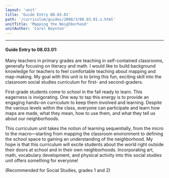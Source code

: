 ```yaml
---
layout: 'unit'
title: 'Guide Entry 08.03.01'
path: '/curriculum/guides/2008/3/08.03.01.x.html'
unitTitle: 'Mapping the Neighborhood'
unitAuthor: 'Carol Boynton'
---
```


<body>
<hr/>
 <h4>
  Guide Entry to 08.03.01:
 </h4>
 <p>
  Many teachers in primary grades are teaching in self-contained classrooms, generally focusing on literacy and math. I would like to build background knowledge for teachers to feel comfortable teaching about mapping and map-making. My goal with this unit is to bring this fun, exciting skill into the classroom social studies curriculum for first- and second-graders.
 </p>
<p>
  First-grade students come to school in the fall ready to learn. This eagerness is invigorating. One way to tap this energy is to provide an engaging hands-on curriculum to keep them involved and learning. Despite the various levels within the class, everyone can participate and learn how maps are made, what they mean, how to use them, and what they tell us about our neighborhoods.
 </p>
<p>
  This curriculum unit takes the notion of learning sequentially, from the micro to the macro—starting 
from 
mapping the classroom environment to defining the school space to gaining an understanding of the neighborhood. My hope is that this curriculum will excite students about the world right outside their doors at school and in their own neighborhoods. Incorporating art, math, vocabulary development, and physical activity into this social studies unit offers something for everyone!
 </p>
<p>
  (Recommended for Social Studies, grades 1 and 2)
 </p>

</body>
